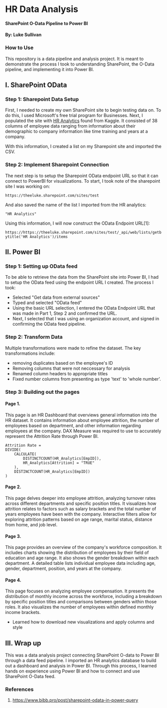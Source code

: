# HR Data Analysis 
#### SharePoint O-Data Pipeline to Power BI
#### By: Luke Sullivan 

### How to Use

This repository is a data pipeline and analysis project. It is meant to demonstrate the process I took to understanding SharePoint, the O-Data pipeline, and implementing it into Power BI.

## I. SharePoint OData

### Step 1: Sharepoint Data Setup

First, I needed to create my own SharePoint site to begin testing data on. To do this, I used Microsoft's free trial program for Businesses. Next, I populated the site with [HR Analytics](https://www.kaggle.com/datasets/anshika2301/hr-analytics-dataset/data?select=HR_Analytics.csv) found from Kaggle. It consisted of 38 columns of employee data ranging from information about their demographic to company information like time training and years at a company.

With this information, I created a list on my Sharepoint site and imported the CSV.

### Step 2: Implement Sharepoint Connection

The next step is to setup the Sharepoint OData endpoint URL so that it can connect to PowerBI for visualizations. 
To start, I took note of the sharepoint site I was working on:

```https://theeluke.sharepoint.com/sites/test```

And also saved the name of the list I imported from the HR analytics:

```"HR Analytics"```

Using this information, I will now construct the OData Endpoint URL[1]:

```https://https://theeluke.sharepoint.com/sites/test/_api/web/lists/getbytitle('HR Analytics')/items```

## II. Power BI

### Step 1: Setting up OData feed

To be able to retrieve the data from the SharePoint site into Power BI, I had to setup the OData feed using the endpoint URL I created.
The process I took:
- Selected "Get data from external sources"
- Typed and selected "OData feed"
- Using the basic URL selection, I entered the OData Endpoint URL that was made in Part 1, Step 2 and confirmed the URL.
- Next, I selected that I was using an organization account, and signed in confirming the OData feed pipeline.

### Step 2: Transform Data

Multiple transformations were made to refine the dataset. The key transformations include: 
- removing duplicates based on the employee's ID
- Removing columns that were not neccessary for analysis
- Renamed column headers to appropriate titles
- Fixed number columns from presenting as type 'text' to 'whole number'.

### Step 3: Building out the pages

#### Page 1.
This page is an HR Dashboard that overviews general information into the HR dataset. It contains information about employee attrition, the number of employees based on department, and other information regarding employees at the company. DAX Measure was required to use to accurately represent the Attrition Rate through Power BI.

``` 
Attrition Rate = 
DIVIDE(
    CALCULATE(
        DISTINCTCOUNT(HR_Analytics[EmpID]),
        HR_Analytics[Attrition] = "TRUE"
    ),
    DISTINCTCOUNT(HR_Analytics[EmpID])
)
```

#### Page 2.
This page delves deeper into employee attrition, analyzing turnover rates across different departments and specific position titles. It visualizes how attrition relates to factors such as salary brackets and the total number of years employees have been with the company. Interactive filters allow for exploring attrition patterns based on age range, marital status, distance from home, and job level.

#### Page 3.
This page provides an overview of the company's workforce composition. It includes charts showing the distribution of employees by their field of education and age range. It also shows the gender breakdown within each department. A detailed table lists individual employee data including age, gender, department, position, and years at the company.

#### Page 4.
This page focuses on analyzing employee compensation. It presents the distribution of monthly income across the workforce, including a breakdown by specific position titles and comparisons between genders within those roles. It also visualizes the number of employees within defined monthly income brackets.
- Learned how to download new visualizations and apply columns and style

## III. Wrap up
This was a data analysis project connecting SharePoint O-data to Power BI through a data feed pipeline. I imported an HR analytics database to build out a dashboard and analysis in Power BI. Through this process, I learned hands on experience using Power BI and how to connect and use SharePoint O-Data feed.


### References

1. https://www.bibb.pro/post/sharepoint-odata-in-power-query